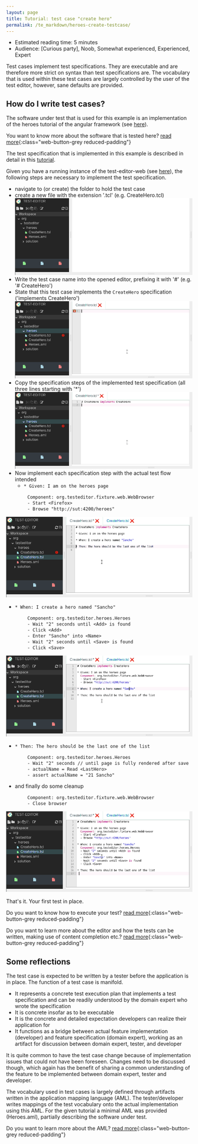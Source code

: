 ```yaml
---
layout: page
title: Tutorial: test case "create hero"
permalink: /te_markdown/heroes-create-testcase/
---
```


- Estimated reading time: 5 minutes
- Audience: [Curious party], Noob, Somewhat experienced, Experienced, Expert

Test cases implement test specifications. They are executable and are therefore more strict on syntax than test specifications are. The vocabulary that is used within these
test cases are largely controlled by the user of the test editor, however, sane defaults are provided.

## How do I write test cases?

The software under test that is used for this example is an implementation of the heroes tutorial of the angular framework (see [here](https://angular.io/tutorial)).

You want to know more about the software that is tested here? [read more](sut-heroes){:class="web-button-grey reduced-padding"}

The test specification that is implemented in this example is described in detail in this [tutorial](hero-create-spec).

Given you have a running instance of the test-editor-web (see [here](local-setup)), the following steps are necessary to implement the test specification.
- navigate to (or create) the folder to hold the test case
- create a new file with the extension '.tcl' (e.g. CreateHero.tcl)
![screencase: create test case file](/images/tutorial/tutorial.heroes.create.testcase.1.create-file.gif "screencast: create test case file")
- Write the test case name into the opened editor, prefixing it with '#' (e.g. '# CreateHero')
- State that this test case implements the `CreateHero` specification ('implements CreateHero')
![screencase: name test case](/images/tutorial/tutorial.heroes.create.testcase.2.enter-name.gif "screencast: name test case")
- Copy the specification steps of the implemented test specification (all three lines starting with '*')
![screencase: copy specification](/images/tutorial/tutorial.heroes.create.testcase.3.copy-tsl.gif "screencast: copy specification")
- Now implement each specification step with the actual test flow intended
  - `* Given: I am on the heroes page`
```
        Component: org.testeditor.fixture.web.WebBrowser
        - Start <Firefox>
        - Browse "http://sut:4200/heroes"
```
![screencase: enter given](/images/tutorial/tutorial.heroes.create.testcase.4.enter-given.gif "screencast: enter given")
  - `* When: I create a hero named "Sancho"`
```
        Component: org.testeditor.heroes.Heroes
        - Wait "2" seconds until <Add> is found
        - Click <Add>
        - Enter "Sancho" into <Name>
        - Wait "2" seconds until <Save> is found
        - Click <Save>
```
![screencase: enter when](/images/tutorial/tutorial.heroes.create.testcase.5.enter-when.gif "screencast: enter when")
  - `* Then: The hero should be the last one of the list`
```
        Component: org.testeditor.heroes.Heroes
        - Wait "2" seconds // until page is fully rendered after save
        - actualName = Read <LastHero>
        - assert actualName = "21 Sancho"
```
  - and finally do some cleanup
```
        Component: org.testeditor.fixture.web.WebBrowser
        - Close browser
```
![screencase: enter then](/images/tutorial/tutorial.heroes.create.testcase.6.enter-then.gif "screencast: enter then")

That's it. Your first test in place. 

Do you want to know how to execute your test? 
[read more](heroes-create-testcase-execution){:class="web-button-grey reduced-padding"}

Do you want to learn more about the editor and how the tests can be written, making use of content completion etc.?
[read more](heroes-create-testcase-editor){:class="web-button-grey reduced-padding"}

## Some reflections

The test case is expected to be written by a tester before the application is in place. The function of a test case is manifold.

* It represents a concrete test execution plan that implements a test specification and can be readily understood by the domain expert who wrote the specification
* It is concrete insofar as to be executable 
* It is the concrete and detailed expectation developers can realize their application for
* It functions as a bridge between actual feature implementation (developer) and feature specification (domain expert), working as an artifact for discussion between domain expert, tester, and developer

It is quite common to have the test case change because of implementation issues that could not have been foreseen. Changes need to be discussed though, which again has the benefit of sharing a common understanding of the feature to be implemented between domain expert, tester and developer. 

The vocabulary used in test cases is largely defined through artifacts written in the application mapping language (AML). The tester/developer writes mappings of the test vocabulary onto the actual implementation using this AML.
For the given tutorial a minimal AML was provided (Heroes.aml), partially describing the software under test.

Do you want to learn more about the AML?
[read more](heroes-create-aml){:class="web-button-grey reduced-padding"}

